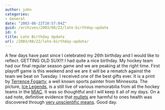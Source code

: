 ```yaml
---
author: john
categories:
- General
date: "2003-08-22T10:57:04Z"
guid: /archives/2003/08/22/late-birthday-update
id: 6
title: Late Birthday Update
url: /2003/08/22/late-birthday-update/
---
```


A few days have past since I celebrated my 26th birthday and I would like to reflect. GETTING OLD SUX!!! I had quite a nice birthday. My hockey team had our final regular season game and we are peaking at the right time. First playoff game is this weekend and we are it will be a rematch against the team we beat on Tuesday. I received one of the best gifts ever. It is a print by [Terrence Fogarty](http://www.terrencefogarty.com/), a well known sports painter from Minnesota. The picture, [Ice Legends](http://www.terrencefogarty.com/gallery/media/legends-l.jpg), is a still live of various memorabilia from all the hockey teams in the [MIAC](http://www.miac-online.org/). It was so thoughtful and I will keep it all of my days. On a sad note, definitive evidence that [mullets](http://www.mulletsgalore.com/) are harmful to ones health was discovered through [very unscientific means](http://edition.cnn.com/2003/US/West/08/17/roller.coaster.death.ap/). Good day.
